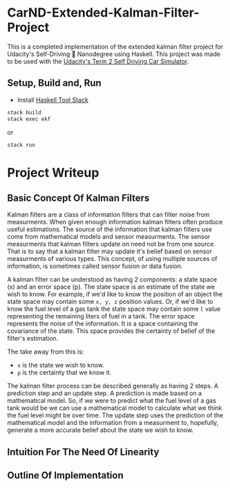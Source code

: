 # CarND-Extended-Kalman-Filter-Project

This is a completed implementation of the extended kalman filter project for Udacity's Self-Driving 🚗 Nanodegree using Haskell. This project was made to be used with the [Udacity's Term 2 Self Driving Car Simulator](https://github.com/udacity/self-driving-car-sim/releases).

## Setup, Build and, Run

* Install [Haskell Tool Stack](https://docs.haskellstack.org/en/stable/README/)

```bash
stack build
stack exec ekf
```

or

```bash
stack run
```


# Project Writeup

## Basic Concept Of Kalman Filters

Kalman filters are a class of information filters that can filter noise from measurments. When given enough information kalman filters often produce useful estimations. The source of the information that kalman filters use come from mathematical models and sensor measurments. The sensor measurments that kalman filters update on need not be from one source. That is to say that a kalman filter may update it's belief based on sensor measurments of various types. This concept, of using multiple sources of information, is sometimes called sensor fusion or data fusion.

A kalman filter can be understood as having 2 components: a state space (x) and an error space (p). The state space is an estimate of the state we wish to know. For example, if we'd like to know the position of an object the state space may contain some `x, y, z` position values. Or, if we'd like to know the fuel level of a gas tank the state space may contain some `l` value representing the remaining liters of fuel in a tank. The error space represents the noise of the information. It is a space containing the covariance of the state. This space provides the certainty of belief of the filter's estimation.

The take away from this is:

* `x` is the state we wish to know.
* `p` is the certainty that we know it.

The kalman filter process can be described generally as having 2 steps. A prediction step and an update step. A prediction is made based on a mathematical model. So, if we were to predict what the fuel level of a gas tank would be we can use a mathematical model to calculate what we think the fuel level might be over time. The update step uses the prediction of the mathematical model and the information from a measurment to, hopefully, generate a more accurate belief about the state we wish to know.


## Intuition For The Need Of Linearity



## Outline Of Implementation


